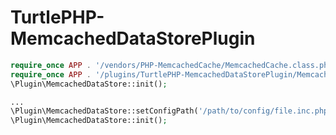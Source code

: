 TurtlePHP-MemcachedDataStorePlugin
======================

``` php
require_once APP . '/vendors/PHP-MemcachedCache/MemcachedCache.class.php';
require_once APP . '/plugins/TurtlePHP-MemcachedDataStorePlugin/MemcachedDataStore.class.php';
\Plugin\MemcachedDataStore::init();
```

``` php
...
\Plugin\MemcachedDataStore::setConfigPath('/path/to/config/file.inc.php');
\Plugin\MemcachedDataStore::init();
```
